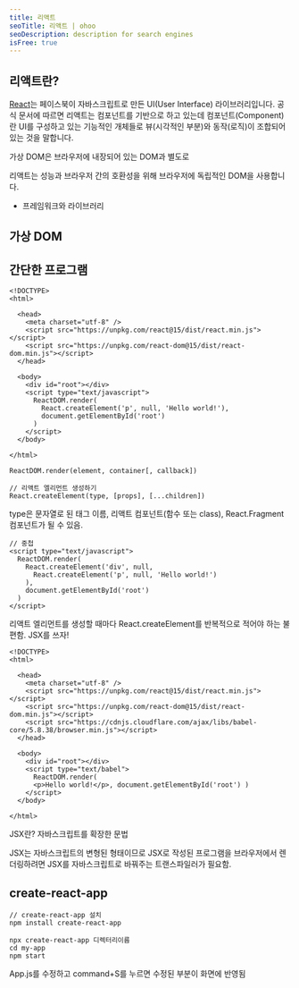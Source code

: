 ```yaml
---
title: 리액트
seoTitle: 리액트 | ohoo
seoDescription: description for search engines
isFree: true
---
```


## 리액트란?
[React](https://reactjs.org)는 페이스북이 자바스크립트로 만든 UI(User Interface) 라이브러리입니다. 공식 문서에 따르면 리액트는 컴포넌트를 기반으로 하고 있는데 컴포넌트(Component)란 UI를 구성하고 있는 기능적인 개체들로 뷰(시각적인 부분)와 동작(로직)이 조합되어 있는 것을 말합니다.

가상 DOM은 브라우저에 내장되어 있는 DOM과 별도로

리액트는 성능과 브라우저 간의 호환성을 위해 브라우저에 독립적인 DOM을 사용합니다.

* 프레임워크와 라이브러리

## 가상 DOM

## 간단한 프로그램
```
<!DOCTYPE>
<html>

  <head>
    <meta charset="utf-8" />
    <script src="https://unpkg.com/react@15/dist/react.min.js"></script>
    <script src="https://unpkg.com/react-dom@15/dist/react-dom.min.js"></script>
  </head>

  <body>
    <div id="root"></div>
    <script type="text/javascript">
      ReactDOM.render(
        React.createElement('p', null, 'Hello world!'),
        document.getElementById('root')
      )
    </script>
  </body>

</html>
```

```
ReactDOM.render(element, container[, callback])
```

```
// 리액트 엘리먼트 생성하기
React.createElement(type, [props], [...children])
```

type은 문자열로 된 태그 이름, 리액트 컴포넌트(함수 또는 class), React.Fragment 컴포넌트가 될 수 있음.

```
// 중첩
<script type="text/javascript">
  ReactDOM.render(
    React.createElement('div', null,
      React.createElement('p', null, 'Hello world!')
    ),
    document.getElementById('root')
  )
</script>
```

리액트 엘리먼트를 생성할 때마다 React.createElement를 반복적으로 적어야 하는 불편함.
JSX를 쓰자!

```
<!DOCTYPE>
<html>

  <head>
    <meta charset="utf-8" />
    <script src="https://unpkg.com/react@15/dist/react.min.js"></script>
    <script src="https://unpkg.com/react-dom@15/dist/react-dom.min.js"></script>
    <script src="https://cdnjs.cloudflare.com/ajax/libs/babel-core/5.8.38/browser.min.js"></script>
  </head>

  <body>
    <div id="root"></div>
    <script type="text/babel">
      ReactDOM.render(
      <p>Hello world!</p>, document.getElementById('root') )
    </script>
  </body>

</html>
```

JSX란? 자바스크립트를 확장한 문법

JSX는 자바스크립트의 변형된 형태이므로 JSX로 작성된 프로그램을 브라우저에서 렌더링하려면 JSX를 자바스크립트로 바꿔주는 트랜스파일러가 필요함. 

## create-react-app

```
// create-react-app 설치
npm install create-react-app
```

```
npx create-react-app 디렉터리이름
cd my-app
npm start
```

App.js를 수정하고 command+S를 누르면 수정된 부분이 화면에 반영됨
